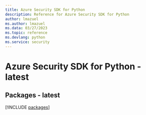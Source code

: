 ```yaml
---
title: Azure Security SDK for Python
description: Reference for Azure Security SDK for Python
author: lmazuel
ms.author: lmazuel
ms.data: 03/27/2023
ms.topic: reference
ms.devlang: python
ms.service: security
---
```

# Azure Security SDK for Python - latest
## Packages - latest
[!INCLUDE [packages](security-index.md)]